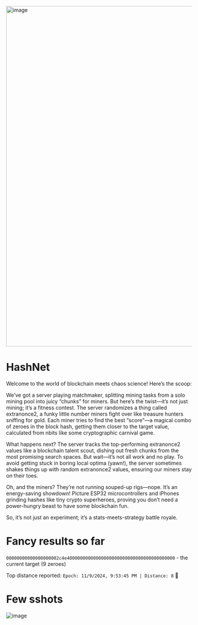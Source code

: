 <img width="921" alt="image" src="https://github.com/user-attachments/assets/15075bea-f4f9-415f-b586-73c74e686475">

# HashNet

Welcome to the world of blockchain meets chaos science! Here’s the scoop:

We’ve got a server playing matchmaker, splitting mining tasks from a solo mining pool into juicy “chunks” for miners. But here’s the twist—it’s not just mining; it’s a fitness contest. The server randomizes a thing called extranonce2, a funky little number miners fight over like treasure hunters sniffing for gold. Each miner tries to find the best “score”—a magical combo of zeroes in the block hash, getting them closer to the target value, calculated from nbits like some cryptographic carnival game.

What happens next? The server tracks the top-performing extranonce2 values like a blockchain talent scout, dishing out fresh chunks from the most promising search spaces. But wait—it’s not all work and no play. To avoid getting stuck in boring local optima (yawn!), the server sometimes shakes things up with random extranonce2 values, ensuring our miners stay on their toes.

Oh, and the miners? They’re not running souped-up rigs—nope. It’s an energy-saving showdown! Picture ESP32 microcontrollers and iPhones grinding hashes like tiny crypto superheroes, proving you don’t need a power-hungry beast to have some blockchain fun.

So, it’s not just an experiment; it’s a stats-meets-strategy battle royale.  

# Fancy results so far

`00000000000000000002c4e40000000000000000000000000000000000000000` - the current target (9 zeroes)

Top distance reported: `Epoch: 11/9/2024, 9:53:45 PM | Distance: 8` 🤬


# Few sshots


![image](https://github.com/user-attachments/assets/843f0a21-4fb6-4be0-8443-e09d9de35adc)

